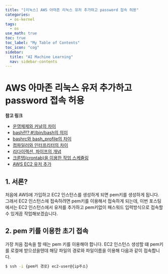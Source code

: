 ```yaml
---
title: "[리눅스] AWS 아마존 리눅스 유저 추가하고 password 접속 허용" 
categories:
  - os-kernel
tags:
  - os
use_math: true
toc: true
toc_label: "My Table of Contents"
toc_icon: "cog"
sidebar:
  title: "AI Machine Learning"
  nav: sidebar-contents
---
```


# AWS 아마존 리눅스 유저 추가하고 password 접속 허용

**참고 링크**

* [운영체제와 커널의 차이](https://losskatsu.github.io/os-kernel/diff-kernel-os/)
* [bash란? #!/bin/bash의 의미 ](https://losskatsu.github.io/os-kernel/bash/)
* [bashrc와 bash_profile의 차이](https://losskatsu.github.io/os-kernel/bashrc/)
* [컴파일러와 인터프리터의 차이](https://losskatsu.github.io/os-kernel/compiler-interpreter/)
* [리다이렉션, 파이프의 개념](https://losskatsu.github.io/os-kernel/linux-redirection/)
* [크론탭(crontab)을 이용한 작업 스케쥴링](https://losskatsu.github.io/os-kernel/crontab/)
* [AWS EC2 유저 추가](https://losskatsu.github.io/os-kernel/aws-add-user/)


## 1. 서론?

처음에 AWS에 가입하고 EC2 인스턴스를 생성하게 되면 pem키를 생성하게 됩니다. 
그래서 EC2 인스턴스에 접속하려면 pem키를 이용해서 접속하게 되는데, 
이번 포스팅에서는 EC2 인스턴스에서 유저를 추가하고 pem키없이 패스워드 입력방식으로 접속할수 있게끔 작업해보겠습니다. 

## 2. pem 키를 이용한 초기 접속  

가장 처음 접속을 할 때는 pem 키를 이용해야 합니다. 
EC2 인스턴스 생성할 떄 pem키를 로컬에 받으셨을텐데 해당 파일의 경로와 파일이름을 이용해 다음과 같이 접속합니다. 

```bash
$ ssh -i {pem키 경로} ec2-user@{ip주소}
```





